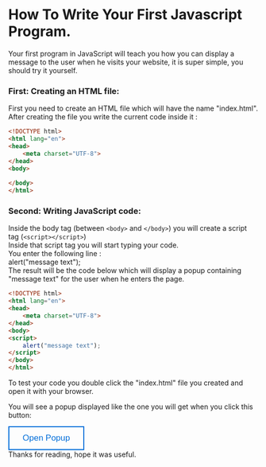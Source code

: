 # How To Write Your First Javascript Program.

Your first program in JavaScript will teach you how you can display a message to the user when he visits your website, it is super simple, you should try it yourself.

### First: Creating an HTML file:

First you need to create an HTML file which will have the name "index.html".
After creating the file you write the current code inside it :

```html
<!DOCTYPE html>
<html lang="en">
<head>
    <meta charset="UTF-8">
</head>
<body>
    
</body>
</html>
```

### Second: Writing JavaScript code:

Inside the body tag (between `<body>` and `</body>`) you will create a script tag (`<script></script>`)
<br>
Inside that script tag you will start typing your code.
<br>
You enter the following line :
<br>
alert("message text");
<br>
The result will be the code below which will display a popup containing "message text" for the user when he enters the page.

```html
<!DOCTYPE html>
<html lang="en">
<head>
    <meta charset="UTF-8">
</head>
<body>
<script>
    alert("message text");
</script>
</body>
</html>
```

To test your code you double click the "index.html" file you created and open it with your browser.

You will see a popup displayed like the one you will get when you click this button: 

<button class="popup-button" onclick="alert('message text')">
    Open Popup
</button>
 
<br>
Thanks for reading, hope it was useful.

<style>
    .popup-button {
        height: 2.8em;
        width: 9em;
        background: transparent;
        -webkit-animation: jello-horizontal 0.9s both;
        animation: jello-horizontal 0.9s both;
        border: 2px solid #016dd9;
        outline: none;
        color: #016dd9;
        cursor: pointer;
        font-size: 17px;
    }

    .popup-button:hover {
        background: #016dd9;
        color: #ffffff;
        animation: squeeze3124 0.9s both;
    }

    @keyframes squeeze3124 {
        0% {
            -webkit-transform: scale3d(1, 1, 1);
            transform: scale3d(1, 1, 1);
        }

        30% {
            -webkit-transform: scale3d(1.25, 0.75, 1);
            transform: scale3d(1.25, 0.75, 1);
        }

        40% {
            -webkit-transform: scale3d(0.75, 1.25, 1);
            transform: scale3d(0.75, 1.25, 1);
        }

        50% {
            -webkit-transform: scale3d(1.15, 0.85, 1);
            transform: scale3d(1.15, 0.85, 1);
        }

        65% {
            -webkit-transform: scale3d(0.95, 1.05, 1);
            transform: scale3d(0.95, 1.05, 1);
        }

        75% {
            -webkit-transform: scale3d(1.05, 0.95, 1);
            transform: scale3d(1.05, 0.95, 1);
        }

        100% {
            -webkit-transform: scale3d(1, 1, 1);
            transform: scale3d(1, 1, 1);
        }
    }

</style>